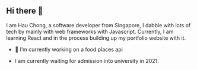 ## Hi there 👋
I am Hau Chong, a software developer from Singapore, I dabble with lots of tech by mainly with web frameworks with Javascript.
Currently, I am learning React and in the process building up my portfolio website with it.

- 🔭 I’m currently working on a food places api

- I am currently waiting for admission into university in 2021.
